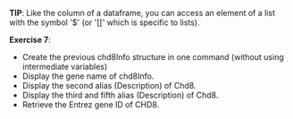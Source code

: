 
**TIP**: Like the column of a dataframe, you can access an element of a list with the symbol '$' (or '[[' which is specific to lists).

**Exercise 7**:

- Create the previous chd8Info structure in one command (without using intermediate variables)
- Display the gene name of chd8Info.
- Display the second alias (Description) of Chd8.
- Display the third and fifth alias (Description) of Chd8.
- Retrieve the Entrez gene ID of CHD8.

